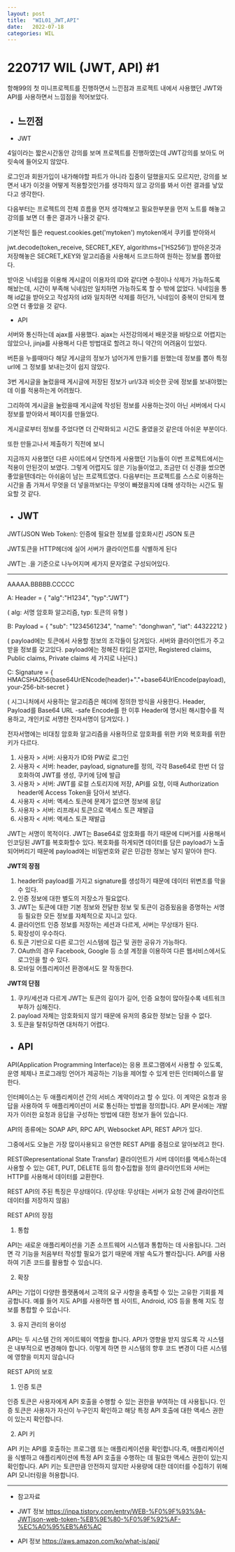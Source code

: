 ```yaml
---
layout: post
title:  "WIL01_JWT,API"
date:   2022-07-18
categories: WIL
---
```


# 220717 WIL (JWT, API) #1

항해99의 첫 미니프로젝트를 진행하면서 느낀점과 프로젝트 내에서 사용했던 JWT와 API를 사용하면서 느낌점을 적어보았다.

- <h2>느낀점</h2>

- JWT

4일이라는 짧은시간동안 강의를 보며 프로젝트를 진행하였는데 JWT강의를 보아도 머릿속에 들어오지 않았다.

로그인과 회원가입이 내가해야할 파트가 아니라 집중이 덜했을지도 모르지만, 강의를 보면서 내가 이것을 어떻게 적용할것인가를 생각하지 않고 강의를 봐서 이런 결과를 낳았다고 생각한다. 

다음부터는 프로젝트의 전체 흐름을 먼저 생각해보고 필요한부분을 먼저 노트를 해놓고 강의를 보면 더 좋은 결과가 나올것 같다.

기본적인 틀은 request.cookies.get('mytoken') mytoken에서 쿠키를 받아와서 

jwt.decode(token_receive, SECRET_KEY, algorithms=['HS256'])  받아온것과 저장해놓은 SECRET_KEY와 알고리즘을 사용해서 드코드하여 원하는 정보를 뽑아왔다.

받아온 닉네임을 이용해 게시글이 이용자의 ID와 같다면 수정이나 삭제가 가능하도록 해놨는데, 시간이 부족해 닉네임만 일치하면 가능하도록 할 수 밖에 없었다. 닉네임을 통해 id값을 받아오고 작성자의 id와 일치하면 삭제를 하던가, 닉네임이 중복이 안되게 했으면 더 좋았을 것 같다.


- API

서버와 통신하는데 ajax를 사용했다. ajax는 사전강의에서 배운것을 바탕으로 어렵지는 않았으나, jinja를 사용해서 다른 방법대로 할려고 하니 약간의 어려움이 있었다. 

버튼을 누를때마다 해당 게시글의 정보가 넘어가게 만들기를 원했는데 정보를 뽑아 특정 url에 그 정보를 보내는것이 쉽지 않았다.

3번 게시글을 눌렀을때 게시글에 저장된 정보가 url/3과 비슷한 곳에 정보를 보내야했는데 이를 적용하는게 어려웠다.

그리하여 게시글을 눌렀을때 게시글에 작성된 정보를 사용하는것이 아닌 서버에서 다시 정보를 받아와서 페이지를 만들었다.

게시글로부터 정보를 주었다면 더 간략화되고 시간도 줄였을것 같은데 아쉬운 부분이다.

또한 만들고나서 제출하기 직전에 보니

지금까지 사용했던 다른 사이트에서 당연하게 사용했던 기능들이 이번 프로젝트에서는 적용이 안된것이 보였다. 그렇게 어렵지도 않은 기능들이었고, 조금만 더 신경을 썼으면 좋았을텐데라는 아쉬움이 남는 프로젝트였다. 다음부터는 프로젝트를 스스로 이용하는 시간을 좀 가져서 무엇을 더 넣을까보다는 무엇이 빠졌을지에 대해 생각하는 시간도 필요할 것 같다.

- <h2>JWT</h2>

JWT(JSON Web Token): 인증에 필요한 정보를 암호화시킨 JSON 토큰

JWT토큰을 HTTP헤더에 실어 서버가 클라이언트를 식별하게 된다

JWT는 .을 기준으로 나누어지며 세가지 문자열로 구성되어있다.

<hr>

AAAAA.BBBBB.CCCCC

A: Header = { "alg":"H1234", "typ":"JWT"} 

( alg: 서명 암호화 알고리즘, typ: 토큰의 유형 )

B: Payload = { "sub": "1234561234", "name": "donghwan", "iat": 44322212 }

( payload에는 토큰에서 사용할 정보의 조각들이 담겨있다. 서버와 클라이언트가 주고받을 정보를 갖고있다.
    payload에는 정해진 타입은 없지만, Registered claims, Public claims, Private claims 세 가지로 나뉜다.)

C: Signature = { HMACSHA256(base64UrlENcode(header)+"."+base64UrlEncode(payload),your-256-bit-secret }

( 시그니처에서 사용하는 알고리즘은 헤더에 정의한 방식을 사용한다. Header, Payload를 Base64 URL -safe Encode를 한 이후 Header에 명시된 해시함수를 적용하고, 개인키로 서명한 전자서명이 담겨있다. )

전자서명에는 비대칭 암호화 알고리즘을 사용하므로 암호화를 위한 키와 복호화를 위한 키가 다르다.

1. 사용자 > 서버: 사용자가 ID와 PW로 로그인
2. 사용자 < 서버: header, payload, signature를 정의, 각각 Base64로 한번 더 암호화하여 JWT를 생성, 쿠키에 담에 발급
3. 사용자 > 서버: JWT를 로컬 스토리지에 저장, API를 요청, 이때 Authorization header에 Access Token을 담아서 보낸다.
4. 사용자 < 서버: 액세스 토큰에 문제가 없으면 정보에 응답
5. 사용자 > 서버: 리프래시 토큰으로 액세스 토큰 재발급
6. 사용자 < 서버: 액세스 토큰 재발급

JWT는 서명이 목적이다.
JWT는 Base64로 암호화를 하기 때문에 디버거를 사용해서 인코딩된 JWT를 복호화할수 있다.
복호화를 하게되면 데이터를 담은 payload가 노출되어버리기 때문에 payload에는 비밀번호와 같은 민감한 정보는 넣지 말아야 한다.

<b>JWT의 장점</b>

1. header와 payload를 가지고 signature를 생성하기 때문에 데이터 위변조를 막을수 있다.
2. 인증 정보에 대한 별도의 저장소가 필요없다.
3. JWT는 토큰에 대한 기본 정보와 전달한 정보 및 토큰이 검증됬음을 증명하는 서명 등 필요한 모든 정보를 자체적으로 지니고 있다.
4. 클라이언트 인증 정보를 저장하는 세션과 다르게, 서버는 무상태가 된다.
5. 확장성이 우수하다.
6. 토큰 기반으로 다른 로그인 시스템에 접근 및 권한 공유가 가능하다.
7. OAuth의 경우 Facebook, Google 등 소셜 계정을 이용하여 다른 웹서비스에서도 로그인을 할 수 있다.
8. 모바일 어플리케이션 환경에서도 잘 작동한다.

<b>JWT의 단점</b>

1. 쿠키/세션과 다르게 JWT는 토큰의 길이가 길어, 인증 요청이 많아질수록 네트워크 부하가 심해진다.
2. payload 자체는 암호화되지 않기 때문에 유저의 중요한 정보는 담을 수 없다.
3. 토큰을 탈취당하면 대처하기 어렵다.

- <h2>API</h2>

API(Application Programming Interface)는 응용 프로그램에서 사용할 수 있도록, 운영 체제나 프로그래밍 언어가 제공하는 기능을 제어할 수 있게 만든 인터페이스를 말한다.

인터페이스는 두 애플리케이션 간의 서비스 계약이라고 할 수 있다.
이 계약은 요청과 응답을 사용하여 두 애플리케이션이 서로 통신하는 방법을 정의합니다.
API 문서에는 개발자가 이러한 요청과 응답을 구성하는 방법에 대한 정보가 들어 있습니다.


API의 종류에는 SOAP API, RPC API, Websocket API, REST API가 있다.

그중에서도 오늘은 가장 많이사용되고 유연한 REST API를 중점으로 알아보려고 한다.

REST(Representational State Transfar) 클라이언트가 서버 데이터를 액세스하는데 사용할 수 있는 GET, PUT, DELETE 등의 함수집합을 정의
클라이언트와 서버는 HTTP를 사용해서 데이터를 교환한다.

REST API의 주된 특징은 무상태이다.
(무상태: 무상태는 서버가 요청 간에 클라이언트 데이터를 저장하지 않음)

REST API의 장점

1. 통합 

API는 새로운 애플리케이션을 기존 소프트웨어 시스템과 통합하는 데 사용됩니다. 그러면 각 기능을 처음부터 작성할 필요가 없기 때문에 개발 속도가 빨라집니다. API를 사용하여 기존 코드를 활용할 수 있습니다.

2. 확장

API는 기업이 다양한 플랫폼에서 고객의 요구 사항을 충족할 수 있는 고유한 기회를 제공합니다. 예를 들어 지도 API를 사용하면 웹 사이트, Android, iOS 등을 통해 지도 정보를 통합할 수 있습니다.

3. 유지 관리의 용이성

API는 두 시스템 간의 게이트웨이 역할을 합니다. API가 영향을 받지 않도록 각 시스템은 내부적으로 변경해야 합니다. 이렇게 하면 한 시스템의 향후 코드 변경이 다른 시스템에 영향을 미치지 않습니다

REST API의 보호

1. 인증 토큰 

인증 토큰은 사용자에게 API 호출을 수행할 수 있는 권한을 부여하는 데 사용됩니다. 인증 토큰은 사용자가 자신이 누구인지 확인하고 해당 특정 API 호출에 대한 액세스 권한이 있는지 확인합니다.

2. API 키 

API 키는 API를 호출하는 프로그램 또는 애플리케이션을 확인합니다.즉, 애플리케이션을 식별하고 애플리케이션에 특정 API 호출을 수행하는 데 필요한 액세스 권한이 있는지 확인합니다. API 키는 토큰만큼 안전하지 않지만 사용량에 대한 데이터를 수집하기 위해 API 모니터링을 허용합니다.

<hr>

- 참고자료

- JWT 정보
https://inpa.tistory.com/entry/WEB-%F0%9F%93%9A-JWTjson-web-token-%EB%9E%80-%F0%9F%92%AF-%EC%A0%95%EB%A6%AC
- API 정보
https://aws.amazon.com/ko/what-is/api/
